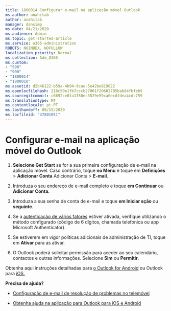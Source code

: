 ```yaml
---
title: 1800014 Configurar e-mail na aplicação móvel Outlook
ms.author: anahitab
author: anahitab
manager: dansimp
ms.date: 04/21/2020
ms.audience: Admin
ms.topic: get-started-article
ms.service: o365-administration
ROBOTS: NOINDEX, NOFOLLOW
localization_priority: Normal
ms.collection: Adm_O365
ms.custom:
- "598"
- "900"
- "1800014"
- "1800018"
ms.assetid: d2b46122-b59a-4b94-9cae-5e42be819022
ms.openlocfilehash: 218c50e1fb7cccb27001f20682785bab84fbfeb5
ms.sourcegitcommit: c6692ce0fa1358ec3529e59ca0ecdfdea4cdc759
ms.translationtype: MT
ms.contentlocale: pt-PT
ms.lasthandoff: 09/15/2020
ms.locfileid: "47801051"
---
```

# <a name="set-up-email-in-the-outlook-mobile-app"></a>Configurar e-mail na aplicação móvel do Outlook

1. **Selecione Get Start** se for a sua primeira configuração de e-mail na aplicação móvel. Caso contrário, toque **no Menu** e toque em **Definições** \> **Adicionar Conta** Adicionar Conta \> **E-mail**.

2. Introduza o seu endereço de e-mail completo e toque **em Continuar** ou **Adicionar Conta.**

3. Introduza a sua senha de conta de e-mail e toque **em Iniciar sção** ou **seguinte**.

4. Se a [autenticação de vários fatores](https://docs.microsoft.com/microsoft-365/admin/security-and-compliance/set-up-multi-factor-authentication) estiver ativada, verifique utilizando o método configurado (código de 6 dígitos, chamada telefónica ou app Microsoft Authenticator).

5. Se estiverem em vigor políticas adicionais de administração de TI, toque em **Ativar** para as ativar.

6. O Outlook poderá solicitar permissão para aceder ao seu calendário, contactos e outras informações. Selecione **Sim** ou **Permitir**.

Obtenha aqui instruções detalhadas para [o Outlook for Android](https://support.office.com/article/886db551-8dfa-4fd5-b835-f8e532091872.aspx) ou Outlook para [iOS.](https://support.office.com/article/b2de2161-cc1d-49ef-9ef9-81acd1c8e234.aspx)
  
 **Precisa de ajuda?**
  
- [Configuração de e-mail de resolução de problemas no telemóvel](https://support.office.com/article/a264ef01-9c88-48fb-9285-7017e4f31f02.aspx)

- [Obtenha ajuda na aplicação para Outlook para iOS e Android](https://support.office.com/article/218a22d1-9fa5-4889-b689-de1c63493243.aspx#ID0EAABAAA=Contact_Support)
